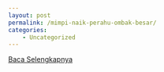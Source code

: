 ```yaml
---
layout: post
permalink: /mimpi-naik-perahu-ombak-besar/
categories:
    - Uncategorized
---
```


[Baca Selengkapnya](/07)